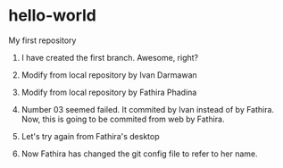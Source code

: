 # hello-world
My first repository

01. I have created the first branch. Awesome, right?

02. Modify from local repository by Ivan Darmawan

03. Modify from local repository by Fathira Phadina

04. Number 03 seemed failed. It commited by Ivan instead of by Fathira. Now, this is going to be commited from web by Fathira.

05. Let's try again from Fathira's desktop

06. Now Fathira has changed the git config file to refer to her name.
